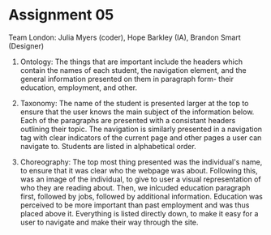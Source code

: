 # Assignment 05

Team London: Julia Myers (coder), Hope Barkley (IA), Brandon Smart (Designer)

1. Ontology: The things that are important include the headers which contain the names of each student, the navigation element, and the general information presented on them in paragraph form- their education, employment, and other. 

2. Taxonomy: The name of the student is presented larger at the top to ensure that the user knows the main subject of the information below. Each of the paragraphs are presented with a consistant headers outlining their topic. The navigation is similarly presented in a navigation tag with clear indicators of the current page and other pages a user can navigate to. Students are listed in alphabetical order. 

3. Choreography: The top most thing presented was the individual's name, to ensure that it was clear who the webpage was about. Following this, was an image of the individual, to give to user a visual representation of who they are reading about. Then, we inlcuded education paragraph first, followed by jobs, followed by additional information. Education was perceived to be more important than past employment and was thus placed above it.  Everything is listed directly down, to make it easy for a user to navigate and make their way through the site. 
